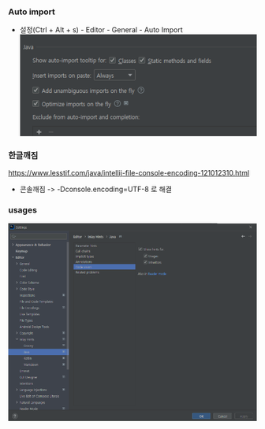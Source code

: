 ### Auto import
* 설정(Ctrl + Alt + s) - Editor - General - Auto Import
    ![Alt text](image.png)

### 한글깨짐
https://www.lesstif.com/java/intellij-file-console-encoding-121012310.html
* 콘솔깨짐 -> -Dconsole.encoding=UTF-8
로 해결

### usages
![Alt text](image-2.png)